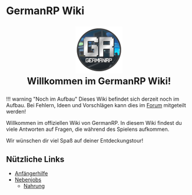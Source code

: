 # GermanRP Wiki
<p align="center" style="font-size: 25px;">                                                      
<img src="assets/theme/images/icon.png"/>
<br>
<b> Willkommen im GermanRP Wiki!</b>
</p>


!!! warning "Noch im Aufbau"
    Dieses Wiki befindet sich derzeit noch im Aufbau. Bei Fehlern, Ideen und Vorschlägen kann dies im [Forum](https://germanrp.eu/forum/index.php?board/200-wiki-team/) mitgeteilt werden!

Willkommen im offiziellen Wiki von GermanRP. In diesem Wiki findest du viele Antworten auf Fragen,
die während des Spielens aufkommen.

Wir wünschen dir viel Spaß auf deiner Entdeckungstour!

## Nützliche Links

* [Anfängerhilfe](https://wiki.germanrp.eu/help/anf%c3%a4ngerhilfe/)
* [Nebenjobs](https://wiki.germanrp.eu/nebenjobs/nebenjobs/)
  * [Nahrung](https://wiki.germanrp.eu/allgemein/essen/)




